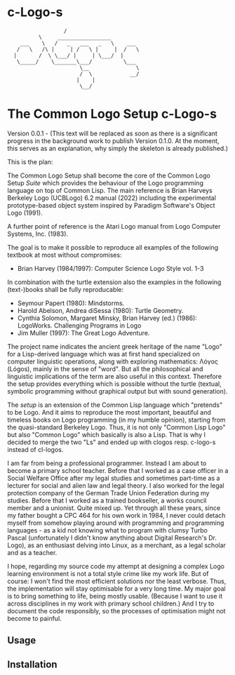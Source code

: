 # c-Logo-s

```
                  /
          \     _________________
    ___    \   /   _   ___   _   \    ___
   /   \   /\ |     | /   \ |     |  /   \
  |       /  \ \___/ |     | \___/  |
   \_____/    \_______\___/          \___
                       \__               \
                       /  \            __/
                      |    |
                       \__/
```

The Common Logo Setup c-Logo-s
==============================
 
Version 0.0.1 - (This text will be replaced as soon as there is a
significant progress in the background work to publish Version
0.1.0. At the moment, this serves as an explanation, why simply the
skeleton is already published.) 
 
This is the plan:
 
The Common Logo Setup shall become the core of the Common Logo Setup
*Suite* which provides the behaviour of the Logo programming language
on top of Common Lisp. The main reference is Brian Harveys Berkeley
Logo (UCBLogo) 6.2 manual (2022) including the experimental
prototype-based object system inspired by Paradigm Software's Object Logo (1991). 

A further point of reference is the Atari Logo manual from Logo Computer Systems, Inc. (1983).
 
The goal is to make it possible to reproduce all examples of the following textbook at most without compromises:

* Brian Harvey (1984/1997): Computer Science Logo Style vol. 1-3

In combination with the turtle extension also the examples in the following (text-)books shall be fully reproducable:

* Seymour Papert (1980): Mindstorms.
* Harold Abelson, Andrea diSessa (1980): Turtle Geometry.
* Cynthia Solomon, Margaret Minsky, Brian Harvey (ed.) (1986): LogoWorks. Challenging Programs in Logo
* Jim Muller (1997): The Great Logo Adventure.

The project name indicates the ancient greek heritage of the name
"Logo" for a Lisp-derived language which was at first hand specialized
on computer linguistic operations, along with exploring mathematics:
Λόγος (Lógos), mainly in the sense of "word". But all the
philosophical and linguistic implications of the term are also useful
in this context. Therefore the setup provides everything which is
possible without the turtle (textual, symbolic programming without
graphical output but with sound generation).
 
The *setup* is an extension of the Common Lisp language which
"pretends" to be Logo. And it aims to reproduce the most important,
beautiful and timeless books on Logo programming (in my humble
opinion), starting from the quasi-standard Berkeley Logo. Thus, it is
not only "Common Lisp Logo" but also "Common Logo" which basically is
also a Lisp. That is why I decided to merge the two "Ls" and ended up
with clogos resp. c-logo-s instead of cl-logos.

I am far from being a professional programmer. Instead I am about to
become a primary school teacher. Before that I worked as a case
officer in a Social Welfare Office after my legal studies and
sometimes part-time as a lecturer for social and alien law and legal
theory. I also worked for the legal protection company of the German
Trade Union Federation during my studies.  Before that I worked as a
trained bookseller, a works council member and a unionist. Quite
mixed up. Yet through all these years, since my father bought a CPC
464 for his own work in 1984, I never could detach myself from
somehow playing around with programming and programming languages -
as a kid not knowing what to program with clumsy Turbo Pascal
(unfortunately I didn't know anything about Digital Research's
Dr. Logo), as an enthusiast delving into Linux, as a merchant, as a
legal scholar and as a teacher.
 
I hope, regarding my source code my attempt at designing a complex
Logo learning environment is not a total style crime like my work
life. But of course: I won't find the most efficient solutions nor 
the least verbose. Thus, the implementation will stay
optimisable for a very long time. My major goal is to bring something
to life, being mostly usable. (Because I want to use it
across disciplines in my work with primary school children.)
And I try to document the code responsibly, so the processes of
optimisation might not become to painful. 

## Usage

## Installation
